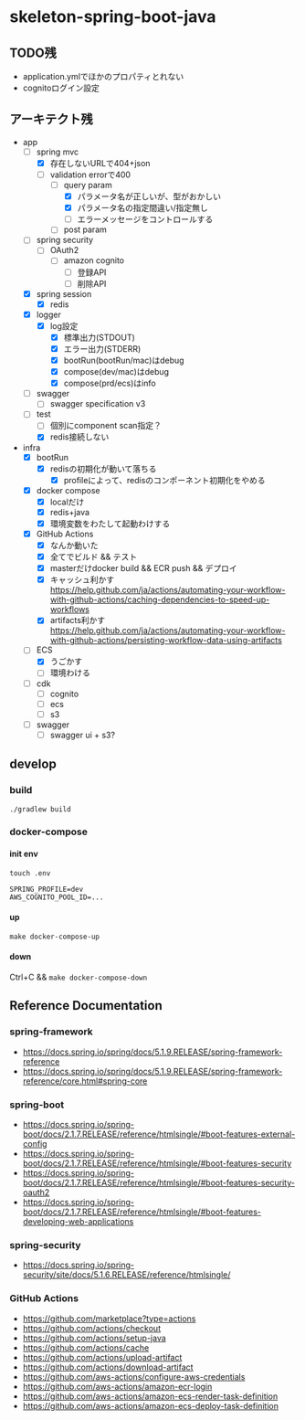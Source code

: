 # skeleton-spring-boot-java

## TODO残
- application.ymlでほかのプロパティとれない
- cognitoログイン設定

## アーキテクト残
- app
  - [ ] spring mvc
    - [x] 存在しないURLで404+json
    - [ ] validation errorで400
      - [ ] query param
        - [x] パラメータ名が正しいが、型がおかしい
        - [x] パラメータ名の指定間違い/指定無し
        - [ ] エラーメッセージをコントロールする
      - [ ] post param
  - [ ] spring security
    - [ ] OAuth2
      - [ ] amazon cognito
        - [ ] 登録API
        - [ ] 削除API
  - [x] spring session
    - [x] redis
  - [x] logger
    - [x] log設定
      - [x] 標準出力(STDOUT)
      - [x] エラー出力(STDERR)
      - [x] bootRun(bootRun/mac)はdebug
      - [x] compose(dev/mac)はdebug
      - [x] compose(prd/ecs)はinfo
  - [ ] swagger
    - [ ] swagger specification v3
  - [ ] test
    - [ ] 個別にcomponent scan指定？
    - [x] redis接続しない
- infra
  - [x] bootRun
    - [x] redisの初期化が動いて落ちる
      - [x] profileによって、redisのコンポーネント初期化をやめる
  - [x] docker compose
    - [x] localだけ
    - [x] redis+java
    - [x] 環境変数をわたして起動わけする
  - [x] GitHub Actions
    - [x] なんか動いた
    - [x] 全てでビルド && テスト
    - [x] masterだけdocker build && ECR push && デプロイ
    - [x] キャッシュ利かす  
    https://help.github.com/ja/actions/automating-your-workflow-with-github-actions/caching-dependencies-to-speed-up-workflows
    - [x] artifacts利かす  
    https://help.github.com/ja/actions/automating-your-workflow-with-github-actions/persisting-workflow-data-using-artifacts
  - [ ] ECS
    - [x] うごかす
    - [ ] 環境わける
  - [ ] cdk
    - [ ] cognito
    - [ ] ecs
    - [ ] s3
  - [ ] swagger
    - [ ] swagger ui + s3?

## develop
### build
`./gradlew build`

### docker-compose
#### init env
`touch .env`

```
SPRING_PROFILE=dev
AWS_COGNITO_POOL_ID=...
```

#### up
`make docker-compose-up`

#### down
Ctrl+C && `make docker-compose-down`

## Reference Documentation
### spring-framework
- https://docs.spring.io/spring/docs/5.1.9.RELEASE/spring-framework-reference
- https://docs.spring.io/spring/docs/5.1.9.RELEASE/spring-framework-reference/core.html#spring-core

### spring-boot
- https://docs.spring.io/spring-boot/docs/2.1.7.RELEASE/reference/htmlsingle/#boot-features-external-config
- https://docs.spring.io/spring-boot/docs/2.1.7.RELEASE/reference/htmlsingle/#boot-features-security
- https://docs.spring.io/spring-boot/docs/2.1.7.RELEASE/reference/htmlsingle/#boot-features-security-oauth2
- https://docs.spring.io/spring-boot/docs/2.1.7.RELEASE/reference/htmlsingle/#boot-features-developing-web-applications

### spring-security
- https://docs.spring.io/spring-security/site/docs/5.1.6.RELEASE/reference/htmlsingle/

### GitHub Actions
- https://github.com/marketplace?type=actions
- https://github.com/actions/checkout
- https://github.com/actions/setup-java
- https://github.com/actions/cache
- https://github.com/actions/upload-artifact
- https://github.com/actions/download-artifact
- https://github.com/aws-actions/configure-aws-credentials
- https://github.com/aws-actions/amazon-ecr-login
- https://github.com/aws-actions/amazon-ecs-render-task-definition
- https://github.com/aws-actions/amazon-ecs-deploy-task-definition
